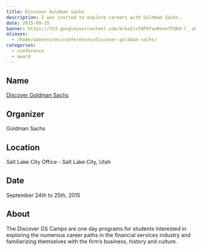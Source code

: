 ```yaml
---
title: Discover Goldman Sachs
description: I was invited to explore careers with Goldman Sachs.
date: 2015-09-25
banner: https://lh3.googleusercontent.com/brkaIxv7APOfaoRenn7FQRd-l_-oOVerkxb8YSJy0V9gxCSsbz91SNNipaP-6p-Gcubu8N5Uw5J-6N1IgAHi7gIUyJSCFY4k0CM1vRIyVv9SEJ_mtWpB1P9t_3ZlvHmTfRgBwz-5w4swmf5qKLAkTMHg6LCR_JVBfDmX9h4koyLDcx1XUWvSp1TAjw49twE0ohYfsYJNpNokUFjBdurjHxaQ4H-keYOga6OMpwf0lOrxfH22FP6L2j3rixNgIu-hOLvGk7Cw8DrgU-iuDEPxt1Yk1c_La__IHh0z4i20AxS6vGCnGz--oOoxuEVybhNYKzhtMlbK5xUNiLLTqKytkRo4oyqkjBNzmoU3zyEsJ4WIkE0PK68s2BexQyxLNbQyMPmV5dHdperaRrGPiklQ2hBeb2sfDwfR0MjmbD859CLMJ6fGTllRV1_Xb4MJ9vuUOu_M4KQaxjhYutIL6choqUOATfXPvWKqyJmQO2UwT2AhTIwa5jQ9WGiIPws0-3wZfxdKccP7-w09vR7Olpc99rEF2cYEuaGvNbOvXgmnHqysnFPjakhb8lz_7DYh0XF04VpHhWOlsT58m9Owv8ButGn7nqUwZC9uauDlZcJl4FZdbMWNO__ymZWflkYJqv6R=w690-h920-no
aliases:
  - /home/adventures/conferences/discover-goldman-sachs/
categories:
  - conference
  - award
---
```


## Name

[Discover Goldman Sachs](https://www.goldmansachs.com/careers/why-goldman-sachs/diversity/diversity-us.html)

## Organizer

Goldman Sachs

## Location

Salt Lake City Office - Salt Lake City, Utah

## Date

September 24th to 25th, 2015

## About

The Discover GS Camps are one day programs for students interested in exploring the numerous career paths in the financial services industry and familiarizing themselves with the firm’s business, history and culture.
